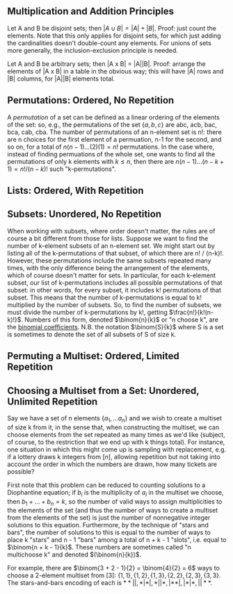 ## Multiplication and Addition Principles
Let A and B be disjoint sets; then $|A \cup B| = |A| + |B|$. Proof: just count the elements. Note that this only applies for disjoint sets, for which just adding the cardinalities doesn't double-count any elements. For unions of sets more generally, the inclusion-exclusion principle is needed.

Let A and B be arbitrary sets; then |A x B| = |A||B|. Proof: arrange the elements of |A x B| in a table in the obvious way; this will have |A| rows and |B| columns, for |A||B| elements total.

## Permutations: Ordered, No Repetition
A *permutation* of a set can be defined as a linear ordering of the elements of the set: so, e.g., the permutations of the set $\{a, b, c\}$ are abc, acb, bac, bca, cab, cba. The number of permutations of an n-element set is n!: there are n choices for the first element of a permuation, n-1 for the second, and so on, for a total of $n(n-1)...(2)(1) = n!$ permutations. In the case where, instead of finding permuations of the whole set, one wants to find all the permutations of only k elements with $k \leq n$, then there are $n(n-1)...(n - k + 1) = n! / (n - k)!$ such "k-permutations". 

## Lists: Ordered, With Repetition

## Subsets: Unordered, No Repetition

When working with subsets, where order doesn't matter, the rules are of course a bit different from those for lists. Suppose we want to find the number of k-element subsets of an n-element set. We might start out by listing all of the k-permutations of that subset, of which there are n! / (n-k)!. However, these permutations include the same subsets repeated many times, with the only difference being the arrangement of the elements, which of course doesn't matter for sets. In particular, for each k-element subset, our list of k-permutations includes all possible permutations of that subset: in other words, for every subset, it includes k! permutations of that subset. This means that the number of k-permutations is equal to k! multiplied by the number of subsets. So, to find the number of subsets, we must divide the number of k-permutations by k!, getting $\frac{n!}{k!(n-k)!}$. Numbers of this form, denoted $\binom{n}{k}$ or "n choose k", are the [binomial coefficients](Binomial%20and%20multinomial%20coefficients.md). N.B. the notation $\binom{S}{k}$ where S is a set is sometimes to denote the set of all subsets of S of size k.

## Permuting a Multiset: Ordered, Limited Repetition


## Choosing a Multiset from a Set: Unordered, Unlimited Repetition
Say we have a set of n elements $\{a_1, ... a_n\}$ and we wish to create a multiset of size k from it, in the sense that, when constructing the multiset, we can choose elements from the set repeated as many times as we'd like (subject, of course, to the restriction that we end up with k things total). For instance, one situation in which this might come up is sampling with replacement, e.g. if a lottery draws k integers from $[n]$, allowing repetition but not taking into account the order in which the numbers are drawn, how many tickets are possible?

First note that this problem can be reduced to counting solutions to a Diophantine equation; if $b_i$ is the multiplicity of $a_i$ in the multiset we choose, then $b_1 + ... + b_n = k$, so the number of valid ways to assign multiplicities to the elements of the set (and thus the number of ways to create a multiset from the elements of the set) is just the number of nonnegative integer solutions to this equation. Furthermore, by the technique of "stars and bars", the number of solutions to this is equal to the number of ways to place k "stars" and n - 1 "bars" among a total of n + k - 1 "slots", i.e. equal to $\binom{n + k - 1}{k}$. These numbers are sometimes called "n multichoose k" and denoted $(\binom{n}{k})$. 

For example, there are $\binom{3 + 2 - 1}{2} = \binom{4}{2} = 6$ ways to choose a 2-element multiset from $[3]$: $\{1, 1\}, \{1, 2\}, \{1, 3\}, \{2, 2\}, \{2, 3\}, \{3, 3\}$. The stars-and-bars encoding of each is $**||, *|*|, *||*, |**|, |*|*, ||**$. 

